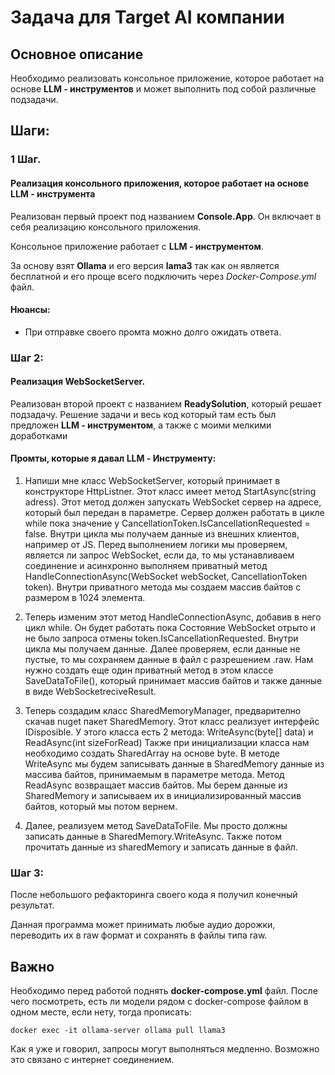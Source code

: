 # Задача для Target AI компании
## Основное описание
Необходимо реализовать консольное приложение, которое работает на основе **LLM - инструментов** и может выполнить под собой различные подзадачи.

## Шаги:

### 1 Шаг. 
#### Реализация консольного приложения, которое работает на основе **LLM - инструмента**

Реализован первый проект под названием **Console.App**. Он включает в себя реализацию консольного приложения. 

Консольное приложение работает с **LLM - инструментом**. 

За основу взят **Ollama** и его версия **lama3** так как он является бесплатной и его проще всего подключить через _Docker-Compose.yml_ файл.

#### Нюансы:
+ При отправке своего промта можно долго ожидать ответа.

### Шаг 2:
#### Реализация WebSocketServer.

Реализован второй проект с названием **ReadySolution**, который решает подзадачу. 
Решение задачи и весь код который там есть был предложен **LLM - инструментом**, а также с моими мелкими доработками

#### Промты, которые я давал LLM - Инструменту:
1. Напиши мне класс WebSocketServer, который принимает в конструкторе HttpListner. Этот класс имеет метод StartAsync(string adress). Этот метод должен запускать WebSocket сервер на адресе, который был передан в параметре. Сервер должен работать в цикле while пока значение у CancellationToken.IsCancellationRequested = false. Внутри цикла мы получаем данные из внешних клиентов, например от JS. Перед выполнением логики мы проверяем, является ли запрос WebSocket, если да, то мы устанавливаем соединение и асинхронно выполняем приватный метод HandleConnectionAsync(WebSocket webSocket, CancellationToken token).
Внутри приватного метода мы создаем массив байтов с размером в 1024 элемента.

2. Теперь изменим этот метод HandleConnectionAsync, добавив в него цикл while. Он будет работать пока Состояние WebSocket отрыто и не было запроса отмены token.IsCancellationRequested.
Внутри цикла мы получаем данные. Далее проверяем, если данные не пустые, то мы сохраняем данные в файл с разрешением .raw. Нам нужно создать еще один приватный метод в этом классе SaveDataToFile(), который принимает массив байтов и также данные в виде WebSocketreciveResult.

3. Теперь создадим класс SharedMemoryManager, предварително скачав nuget пакет SharedMemory. Этот класс реализует интерфейс IDisposible. У этого класса есть 2 метода: WriteAsync(byte[] data) и ReadAsync(int sizeForRead)
Также при инициализации класса нам необходимо создать SharedArray на основе byte. В методе WriteAsync мы будем записывать данные в SharedMemory данные из массива байтов, принимаемым в параметре метода.
Метод ReadAsync возвращает массив байтов. Мы берем данные из SharedMemory и записываем их в инициализированный массив байтов, который мы потом вернем.

4. Далее, реализуем метод SaveDataToFile. Мы просто должны записать данные в SharedMemory.WriteAsync.
Также потом прочитать данные из sharedMemory и записать данные в файл.

### Шаг 3:
После небольшого рефакторинга своего кода я получил конечный результат.

Данная программа может принимать любые аудио дорожки, переводить их в raw формат и сохранять в файлы типа raw.

## Важно

Необходимо перед работой поднять **docker-compose.yml** файл. После чего посмотреть, есть ли модели рядом с docker-compose файлом в одном месте, если нету, тогда прописать:
```
docker exec -it ollama-server ollama pull llama3
```
Как я уже и говорил, запросы могут выполняться медленно. Возможно это связано с интернет соединением.